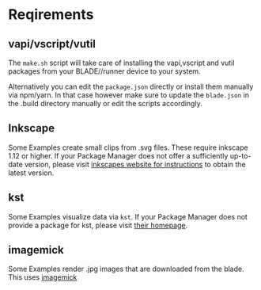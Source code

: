 # Reqirements

## vapi/vscript/vutil
The `make.sh` script will take care of installing the vapi,vscript and vutil packages from your BLADE//runner device to your system. 

Alternatively you can edit the `package.json` directly or install them manually via npm/yarn. In that case however make sure to update the `blade.json` in the .build directory manually 
or edit the scripts accordingly.

## Inkscape
Some Examples create small clips from .svg files. These require inkscape 1.12 or higher. If your Package Manager does not offer a sufficiently up-to-date version, 
please visit [inkscapes website for instructions](https://inkscape.org/release/1.2.1/) to obtain the latest version.

## kst

Some Examples visualize data via `kst`. If your Package Manager does not provide a package for kst, please visit [their homepage](https://kst-plot.kde.org/).

## imagemick

Some Examples render .jpg images that are downloaded from the blade. This uses [imagemick](https://imagemagick.org/)
